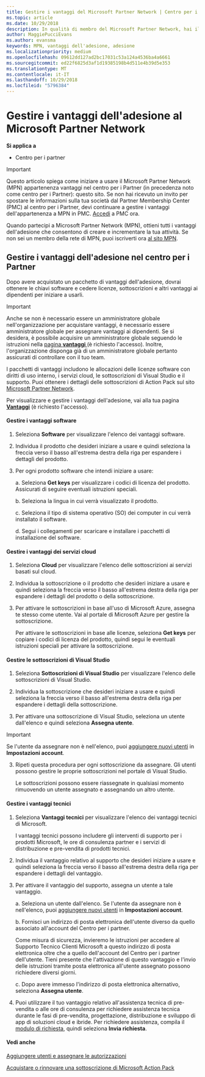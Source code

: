 ```yaml
---
title: Gestire i vantaggi del Microsoft Partner Network | Centro per i partner
ms.topic: article
ms.date: 10/29/2018
description: In qualità di membro del Microsoft Partner Network, hai il diritto di acquistare alcuni vantaggi. Spiega come attivare e gestire i vantaggi dell'adesione nel centro per i Partner.
author: MaggiePucciEvans
ms.author: evansma
keywords: MPN, vantaggi dell'adesione, adesione
ms.localizationpriority: medium
ms.openlocfilehash: 09612dd127ad2bc17031c53a124a4536ba4a6661
ms.sourcegitcommit: ed22f6825d3af1d19385198b4d511e4b39d5e353
ms.translationtype: MT
ms.contentlocale: it-IT
ms.lasthandoff: 10/29/2018
ms.locfileid: "5796384"
---
```

# <a name="manage-your-microsoft-partner-network-membership-benefits"></a>Gestire i vantaggi dell'adesione al Microsoft Partner Network

**Si applica a**

-  Centro per i partner

>[!IMPORTANT]
>Questo articolo spiega come iniziare a usare il Microsoft Partner Network (MPN) appartenenza vantaggi nel centro per i Partner (in precedenza noto come centro per i Partner): questo sito. Se non hai ricevuto un invito per spostare le informazioni sulla tua società dal Partner Membership Center (PMC) al centro per i Partner, devi continuare a gestire i vantaggi dell'appartenenza a MPN in PMC. [Accedi](https://partner.microsoft.com/_login?authType=OpenIdConnect) a PMC ora.   

Quando partecipi a Microsoft Partner Network (MPN), ottieni tutti i vantaggi dell'adesione che consentono di creare e incrementare la tua attività. Se non sei un membro della rete di MPN, puoi iscriverti ora [al sito MPN](https://partner.microsoft.com/membership).


## <a name="manage-your-membership-benefits-in-the-partner-center"></a>Gestire i vantaggi dell'adesione nel centro per i Partner

Dopo avere acquistato un pacchetto di vantaggi dell'adesione, dovrai ottenere le chiavi software e cedere licenze, sottoscrizioni e altri vantaggi ai dipendenti per iniziare a usarli. 

>[!IMPORTANT]
>Anche se non è necessario essere un amministratore globale nell'organizzazione per acquistare vantaggi, è necessario essere amministratore globale per assegnare vantaggi ai dipendenti.  Se si desidera, è possibile acquisire un amministratore globale seguendo le istruzioni nella [pagina **vantaggi** ](https://partnercenter.microsoft.com/pcv/partnership/benefits) (è richiesto l'accesso). Inoltre, l'organizzazione disponga già di un amministratore globale pertanto assicurati di controllare con il tuo team.

I pacchetti di vantaggi includono le allocazioni delle licenze software con diritti di uso interno, i servizi cloud, le sottoscrizioni di Visual Studio e il supporto. Puoi ottenere i dettagli delle sottoscrizioni di Action Pack sul sito [Microsoft Partner Network](https://partner.microsoft.com/membership/internal-use-software).  

Per visualizzare e gestire i vantaggi dell'adesione, vai alla tua pagina [**Vantaggi**](https://partnercenter.microsoft.com/pcv/partnership/benefits) (è richiesto l'accesso).

#### <a name="manage-software-benefits"></a>Gestire i vantaggi software

1.  Seleziona **Software** per visualizzare l'elenco dei vantaggi software. 

2.  Individua il prodotto che desideri iniziare a usare e quindi seleziona la freccia verso il basso all'estrema destra della riga per espandere i dettagli del prodotto. 

3. Per ogni prodotto software che intendi iniziare a usare:

    a. Seleziona **Get keys** per visualizzare i codici di licenza del prodotto. Assicurati di seguire eventuali istruzioni speciali.

    b. Seleziona la lingua in cui verrà visualizzato il prodotto.

    c. Seleziona il tipo di sistema operativo (SO) dei computer in cui verrà installato il software.

    d. Segui i collegamenti per scaricare e installare i pacchetti di installazione del software.


#### <a name="manage-cloud-services-benefits"></a>Gestire i vantaggi dei servizi cloud

1. Seleziona **Cloud** per visualizzare l'elenco delle sottoscrizioni ai servizi basati sul cloud.

2. Individua la sottoscrizione o il prodotto che desideri iniziare a usare e quindi seleziona la freccia verso il basso all'estrema destra della riga per espandere i dettagli del prodotto o della sottoscrizione. 

3. Per attivare le sottoscrizioni in base all'uso di Microsoft Azure, assegna te stesso come utente. Vai al portale di Microsoft Azure per gestire la sottoscrizione.

    Per attivare le sottoscrizioni in base alle licenze, seleziona **Get keys** per copiare i codici di licenza del prodotto, quindi segui le eventuali istruzioni speciali per attivare la sottoscrizione.  


#### <a name="manage-visual-studio-subscriptions"></a>Gestire le sottoscrizioni di Visual Studio

1. Seleziona **Sottoscrizioni di Visual Studio** per visualizzare l'elenco delle sottoscrizioni di Visual Studio. 

2. Individua la sottoscrizione che desideri iniziare a usare e quindi seleziona la freccia verso il basso all'estrema destra della riga per espandere i dettagli della sottoscrizione. 

3. Per attivare una sottoscrizione di Visual Studio, seleziona un utente dall'elenco e quindi seleziona **Assegna utente**. 

> [!IMPORTANT]  
> Se l'utente da assegnare non è nell'elenco, puoi [aggiungere nuovi utenti](create-user-accounts-and-set-permissions.md) in **Impostazioni account**.

3. Ripeti questa procedura per ogni sottoscrizione da assegnare. Gli utenti possono gestire le proprie sottoscrizioni nel portale di Visual Studio. 

    Le sottoscrizioni possono essere riassegnate in qualsiasi momento rimuovendo un utente assegnato e assegnando un altro utente. 

#### <a name="manage-technical-benefits"></a>Gestire i vantaggi tecnici

1. Seleziona **Vantaggi tecnici** per visualizzare l'elenco dei vantaggi tecnici di Microsoft.

    I vantaggi tecnici possono includere gli interventi di supporto per i prodotti Microsoft, le ore di consulenza partner e i servizi di distribuzione e pre-vendita di prodotti tecnici.   

2. Individua il vantaggio relativo al supporto che desideri iniziare a usare e quindi seleziona la freccia verso il basso all'estrema destra della riga per espandere i dettagli del vantaggio. 

3. Per attivare il vantaggio del supporto, assegna un utente a tale vantaggio. 
   
    a.  Seleziona un utente dall'elenco. Se l'utente da assegnare non è nell'elenco, puoi [aggiungere nuovi utenti](create-user-accounts-and-set-permissions.md) in **Impostazioni account**.

    b.  Fornisci un indirizzo di posta elettronica dell'utente diverso da quello associato all'account del Centro per i partner. 
    
    Come misura di sicurezza, invieremo le istruzioni per accedere al Supporto Tecnico Clienti Microsoft a questo indirizzo di posta elettronica oltre che a quello dell'account del Centro per i partner dell'utente. Tieni presente che l'attivazione di questo vantaggio e l'invio delle istruzioni tramite posta elettronica all'utente assegnato possono richiedere diversi giorni.    
    
    c.  Dopo avere immesso l'indirizzo di posta elettronica alternativo, seleziona **Assegna utente**. 

4. Puoi utilizzare il tuo vantaggio relativo all'assistenza tecnica di pre-vendita o alle ore di consulenza per richiedere assistenza tecnica durante le fasi di pre-vendita, progettazione, distribuzione e sviluppo di app di soluzioni cloud e ibride. Per richiedere assistenza, compila il [modulo di richiesta](https://partnercenter.microsoft.com/pcv/partnership/benefits/createadvisoryhoursservicerequest
), quindi seleziona **Invia richiesta**.


#### <a name="see-also"></a>Vedi anche

[Aggiungere utenti e assegnare le autorizzazioni](create-user-accounts-and-set-permissions.md)

[Acquistare o rinnovare una sottoscrizione di Microsoft Action Pack](mpn-get-action-pack.md)


